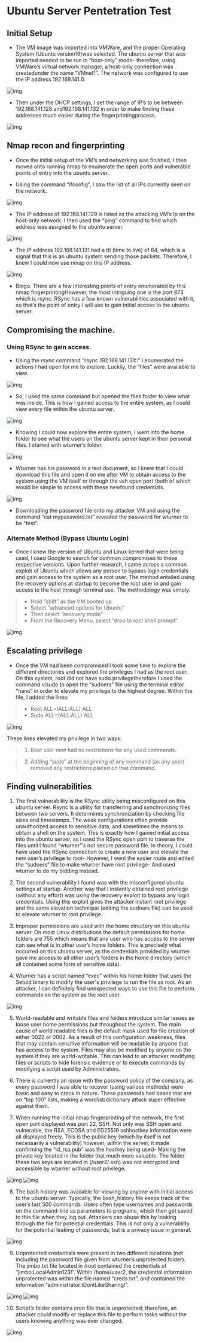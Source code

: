 # Ubuntu Server Pentetration Test

## Initial Setup
- The VM image was imported into VMWare, and the proper Operating System (Ubuntu version16)was selected. The ubuntu server that was imported needed to be run in “host-only” mode- therefore, using VMWare’s virtual network manager, a host-only connection was createdunder the name “VMnet1”. The network was configured to use the IP address 192.168.141.0.

![img](https://github.com/elisims/breachingtheperimeter/raw/main/images/1.jpg)

- Then under the DHCP settings, I set the range of IP’s to be between 192.168.141.128 and192.168.141.132 in order to make finding these addresses much easier during the fingerprintingprocess.

![img](https://github.com/elisims/breachingtheperimeter/raw/main/images/2.jpg)

## Nmap recon and fingerprinting

- Once the initial setup of the VM’s and networking was finished, I then moved onto
running nmap to enumerate the open ports and vulnerable points of entry into the
ubuntu server.

- Using the command “ifconfig”, I saw the list of all IPs currently seen on the network.

![img](https://github.com/elisims/breachingtheperimeter/raw/main/images/3.jpg)

- The IP address of 192.168.141.129 is listed as the attacking VM’s Ip on the host-only
network. I then used the “ping” command to find which address was assigned to the
ubuntu server.

![img](https://github.com/elisims/breachingtheperimeter/raw/main/images/4.jpg)

- The IP address 192.168.141.131 had a ttl (time to live) of 64, which is a signal that this is
an ubuntu system sending those packets. Therefore, I knew I could now use nmap
on this IP address.

![img](https://github.com/elisims/breachingtheperimeter/raw/main/images/5.jpg)

- Bingo. There are a few interesting points of entry enumerated by this nmap fingerprintingHowever, the most intriguing one is the port 873 which is rsync. RSync has a few known vulnerabilities associated with it, so that’s the point of entry I will use to gain initial access to the ubuntu server.


## Compromising the machine.

### Using RSync to gain access.

- Using the rsync command “rsync 192.168.141.131::” I enumerated the actions I had open for me to explore. Luckily, the “files” were available to view.

![img](https://github.com/elisims/breachingtheperimeter/raw/main/images/6.jpg)

- So, I used the same command but opened the files folder to view what was inside. This is how I gained access to the entire system, as I could view every file within the ubuntu server.

![img](https://github.com/elisims/breachingtheperimeter/raw/main/images/7.jpg)

- Knowing I could now explore the entire system, I went into the home folder to see what the users on the ubuntu server kept in their personal files. I started with wturner’s folder.

![img](https://github.com/elisims/breachingtheperimeter/raw/main/images/8.jpg)

- Wturner has his password in a text document, so I knew that I could download this file and open it on me after VM to obtain access to the system using the VM itself or through the ssh open port (both of which would be simple to access with these newfound credentials.

![img](https://github.com/elisims/breachingtheperimeter/raw/main/images/9.jpg)

- Downloading the password file onto my attacker VM and using the command “cat mypassword.txt” revealed the password for wturner to be “test”.

### Alternate Method (Bypass Ubuntu Login)

- Once I knew the version of Ubuntu and Linux kernel that were being used, I used Google to search for common compromises to these respective versions. Upon further research, I came across a common exploit of Ubuntu which allows any person to bypass login credentials and gain access to the system as a root user. The method entailed using the recovery options at startup to become the root user in and gain access to the host through terminal use. The methodology was simply:

> - Hold “shift” as the VM booted up
> - Select “advanced options for Ubuntu”
> - Then select “recovery mode”
> - From the Recovery Menu, select “drop to root shell prompt”

![img](https://github.com/elisims/breachingtheperimeter/raw/main/images/10.jpg)

## Escalating privilege
- Once the VM had been compromised I took some time to explore the different directories and
explored the privileges I had as the root user. On this system, root did not have sudo privilegetherefore I used the command visudo to open the “sudoers” file using the terminal editor “nano”
in order to elevate my privilege to the highest degree. Within the file, I added the lines:
> - Root ALL=(ALL:ALL) ALL
> - Sudo ALL=(ALL:ALL) ALL

![img](https://github.com/elisims/breachingtheperimeter/raw/main/images/11.jpg)

These lines elevated my privilege in two ways:
> 1. Root user now had no restrictions for any used commands.

> 2. Adding “sudo” at the beginning of any command (as any user) removed any
restrictions placed on that command.

## Finding vulnerabilities

1. The first vulnerability is the RSync utility being misconfigured on this ubuntu server. Rsync is
a utility for transferring and synchronizing files between two servers. It determines
synchronization by checking file sizes and timestamps. The weak configurations often provide
unauthorized access to sensitive data, and sometimes the means to obtain a shell on the
system. This is exactly how I gained initial access into the ubuntu server, as I used the RSync
open port to traverse the files until I found “wturner”’s not secure password file. In theory, I
could have used the RSync connection to create a new user and elevate the new user’s
privilege to root- However, I went the easier route and edited the “sudoers” file to make
wturner have root privilege- And used wturner to do my bidding instead.

2. The second vulnerability I found was with the misconfigured ubuntu settings at startup.
Another way that I instantly obtained root privilege (without any effort) was using the recovery
exploit to bypass any login credentials. Using this exploit gives the attacker instant root
privilege and the same elevation technique (editing the sudoers file) can be used to elevate
wturner to root privilege.

3. Improper permissions are used with the home directory on this ubuntu server. On most Linux
distributions the default permissions for home folders are 755 which means that any user who
has access to the server can see what is in other user’s home folders. This is precisely what
occurred on this ubuntu server, as the credentials provided by wturner gave me access to all
other user’s folders in the home directory (which all contained some form of sensitive data).

4. Wturner has a script named “exec” within his home folder that uses the Setuid binary to modify
the user's privilege to run the file as root. As an attacker, I can definitely find unexpected ways
to use this file to perform commands on the system as the root user.

![img](https://github.com/elisims/breachingtheperimeter/raw/main/images/12.jpg)

5. World-readable and writable files and folders introduce similar issues as loose user home
permissions but throughout the system. The main cause of world readable files is the default
mask used for file creation of either 0022 or 0002. As a result of this configuration weakness,
files that may contain sensitive information will be readable by anyone that has access to the system. Files may also be modified by anyone on the system if they are world-writable. This can lead to an attacker modifying files or scripts to hide forensic evidence or to execute commands by modifying a script used by Administrators.

6. There is currently an issue with the password policy of the company, as every password I was
able to recover (using various methods) were basic and easy to crack in nature. These
passwords had bases that are on “top 100” lists, making a wordlist/dictionary attack super
effective against them.

7. When running the initial nmap fingerprinting of the network, the first open port displayed was
port 22, SSH. Not only was SSH open and vulnerable, the RSA, ECDSA and ED25519 sshhostkey information were all displayed freely. This is the public key (which by itself is not
necessarily a vulnerability) however, within the server, it made confirming the “id_rsa.pub”
was the hostkey being used- Making the private key located in the folder that much more
valuable. The folder these two keys are located in (/user2/.ssh) was not encrypted and
accessible by wturner without root privilege.

![img](https://github.com/elisims/breachingtheperimeter/raw/main/images/13.jpg)
![img](https://github.com/elisims/breachingtheperimeter/raw/main/images/14.jpg)

8. The bash history was available for viewing by anyone with initial access to the ubuntu server.
Typically, the bash_history file keeps track of the user’s last 500 commands. Users often type
usernames and passwords on the command-line as parameters to programs, which then get
saved to this file when they log out. Attackers can abuse this by looking through the file for
potential credentials. This is not only a vulnerability for the potential leaking of passwords, but
is a privacy issue in general.

![img](https://github.com/elisims/breachingtheperimeter/raw/main/images/15.jpg)

9. Unprotected credentials were present in two different locations (not including the password
file given from wturner’s unprotected folder). The jimbo.txt file located in /root contained the
credentials of “jimbo:LocalAdmin123!”. Within /home/user2, the credential information
unprotected was within the file named “creds.txt”, and contained the information
“administrator:IDontLikeSharing!”.

![img](https://github.com/elisims/breachingtheperimeter/raw/main/images/16.jpg)
![img](https://github.com/elisims/breachingtheperimeter/raw/main/images/17.jpg)

10. Script’s folder contains cron file that is unprotected; therefore, an attacker could modify or
replace this file to perform tasks without the users knowing anything was ever changed. 

![img](https://github.com/elisims/breachingtheperimeter/raw/main/images/18.jpg)
